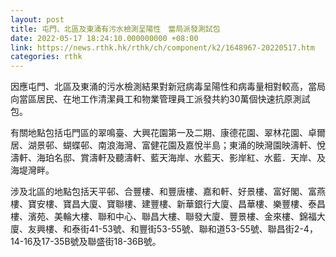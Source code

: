 ```yaml
---
layout: post
title: 屯門、北區及東涌有污水檢測呈陽性　當局派發測試包
date: 2022-05-17 18:24:10.000000000 +08:00
link: https://news.rthk.hk/rthk/ch/component/k2/1648967-20220517.htm
categories: rthk
---
```


因應屯門、北區及東涌的污水檢測結果對新冠病毒呈陽性和病毒量相對較高，當局向當區居民、在地工作清潔員工和物業管理員工派發共約30萬個快速抗原測試包。

有關地點包括屯門區的翠鳴臺、大興花園第一及二期、康德花園、翠林花園、卓爾居、湖景邨、蝴蝶邨、南浪海灣、富健花園及嘉悅半島；東涌的映灣園映濤軒、悅濤軒、海珀名邸、賞濤軒及聽濤軒、藍天海岸、水藍天、影岸紅、水藍．天岸、及海堤灣畔。

涉及北區的地點包括天平邨、合豐樓、和豐唐樓、嘉和軒、好景樓、富好閣、富燕樓、寶安樓、寶昌大廈、寶聯樓、建豐樓、新華銀行大廈、昌華樓、樂豐樓、泰昌樓、濱苑、美輪大樓、聯和中心、聯昌大樓、聯發大廈、豐景樓、金來樓、錦福大廈、友興樓、和泰街41-53號、和豐街53-55號、聯和道53-55號、聯昌街2-4，14-16及17-35B號及聯盛街18-36B號。
